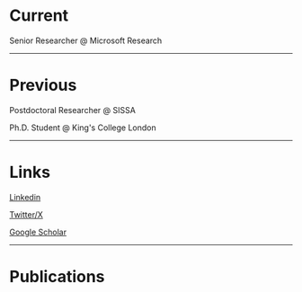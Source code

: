 
# Current

Senior Researcher @ Microsoft Research

_____________________________________________________

# Previous

Postdoctoral Researcher @ SISSA

Ph.D. Student @ King's College London

_____________________________________________________
 
# Links

[Linkedin](https://www.linkedin.com/in/claudio-zeni/)

[Twitter/X](https://twitter.com/zany_cloud)

[Google Scholar](https://scholar.google.com/citations?user=QujxEwQAAAAJ&hl=en&oi=ao)

_____________________________________________________
 
# Publications

